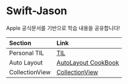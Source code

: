 # Swift-Jason
Apple 공식문서를 기반으로 학습 내용을 공유합니다!

|Section|Link|
|:---|:---|
|Personal TIL|[TIL](https://github.com/JasonLee0223/TIL)|
|Auto Layout|[AutoLayout CookBook](https://stealth-cello-d48.notion.site/Auto-Layout-Guide-e6fb1f4c3d7b4a099df978a6bcfb19c9)|
|CollectionView|[CollectionView](https://stealth-cello-d48.notion.site/CollectionView-ccf36ac5e9914955a07d76491ca4b8d3)|
